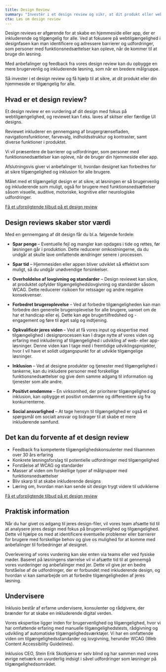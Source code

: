 ```yaml
---
title: Design Review
summary: "Investér i et design review og sikr, at dit produkt eller website er tilgængeligt for alle. Design reviewet er en gennemgang af interface mock-ups eller designsystemer med det mål at forebygge tilgængelighedsproblemer før udviklerne begynder at skrive koden."
cta: Læs om design review
---
```


<p>Design reviews er afgørende for at skabe en hjemmeside eller app, der er inkluderende og tilgængelig for alle. Ved at fokusere på webtilgængelighed i designfasen kan man identificere og adressere barrierer og udfordringer, som personer med funktionsnedsættelser kan opleve, når de kommer til at bruge din løsning.</p>
<p>Med anbefalinger og feedback fra vores design review kan du opbygge en mere brugervenlig og inkluderende løsning, som når en bredere målgruppe. </p>
<p>Så invester i et design review og få hjælp til at sikre, at dit produkt eller din hjemmeside er tilgængelig for alle.</p>

## Hvad er et design review? 

<p>Et design review er en vurdering af dit design med fokus på webtilgængelighed, og reviewet kan f.eks. laves af skitser eller færdige UI designs. </p>
<p>Reviewet inkluderer en gennemgang af brugergrænsefladen, navigationsfunktioner, farvevalg, indholdsstruktur og kontraster, samt diverse funktioner i produktet. </p>
<p>Vi vil præsentere de barrierer og udfordringer, som personer med funktionsnedsættelser kan opleve, når de bruger din hjemmeside eller app.</p>
<p>Afslutningsvis giver vi anbefalinger til, hvordan designet kan forbedres for at sikre tilgængelighed og inklusion for alle brugere. </p>
<p>Målet med et tilgængeligt design er at sikre, at løsningen er så brugervenlig og inkluderende som muligt, også for brugere med funktionsnedsættelser såsom visuelle, auditive, motoriske, kognitive eller neurologiske udfordringer.</p>

<a href="#CTA" class="btn btn-primary">Få et uforpligtende tilbud på et design review</a>

## Design reviews skaber stor værdi
Med en gennemgang af dit design får du bl.a. følgende fordele: 

* <b>Spar penge </b> – Eventuelle fejl og mangler kan opdages i tide og rettes, før løsningen går i produktion.  Dette reducerer omkostningerne, da du undgår at skulle lave omfattende ændringer senere i processen.

* <b>Spar tid</b> – Hjemmesiden eller appen bliver udviklet så effektivt som muligt, så du undgår unødvendige forsinkelser.

* <b>Overholdelse af lovgivning og standarder</b> – Design reviewet kan sikre, at produktet opfylder tilgængelighedslovgivning og standarder såsom WCAG. Dette reducerer risikoen for retssager og andre negative konsekvenser.

* <b>Forbedret brugeroplevelse</b> – Ved at forbedre tilgængeligheden kan man forbedre den generelle brugeroplevelse for alle brugere, uanset om de har et handicap eller ej. Dette kan øge brugertilfredshed og -engagement og føre til øget salg og indtjening.

* <b>Opkvalificér jeres viden </b> – Ved at få vores input og ekspertise med tilgængelighed i designprocessen kan I drage nytte af vores viden og erfaring med inkludering af tilgængelighed i udvikling af web- eller app-løsninger. Denne viden kan I tage med i fremtidige udviklingsprojekter, hvor I vil have et solidt udgangspunkt for at udvikle tilgængelige løsninger.

* <b>Inklusion</b> – Ved at designe produkter og tjenester med tilgængelighed i tankerne, kan du inkludere personer med forskellige funktionsnedsættelser og give dem samme adgang til information og tjenester som alle andre.

* <b>Positivt omdømme</b> – En virksomhed, der prioriterer tilgængelighed og inklusion, kan opbygge et positivt omdømme og differentiere sig fra konkurrenterne.

* <b>Social ansvarlighed</b> – At tage hensyn til tilgængelighed er også et spørgsmål om socialt ansvar og bidrager til at skabe et mere inkluderende samfund.

## Det kan du forvente af et design review
*	Feedback fra kompetente tilgængelighedskonsulenter med tilsammen over 30 års erfaring 
*	Konkrete løsningsforslag til potentielle udfordringer med tilgængelighed 
*	Forståelse af WCAG og standarder 
*	Masser af viden om forskellige typer af målgrupper med funktionsnedsættelser
*	Bliv skarp til at skabe inkluderende designs
*	Læring om, hvordan man kan sende sit design trygt videre til udviklerne 

<a href="#CTA" class="btn btn-primary">Få et uforpligtende tilbud på et design review</a>

## Praktisk information
<p>Når du har givet os adgang til jeres design-filer, vil vores team afsætte tid til at analysere jeres design med fokus på brugervenlighed og tilgængelighed. Dette vil hjælpe os med at identificere eventuelle problemer eller barrierer for brugere med forskellige behov og give os mulighed for at komme med anbefalinger til forbedringer af designet.</p>
<p>Overlevering af vores vurdering kan ske enten via teams eller ved fysiske møder. Baseret på løsningens størrelse vil vi afsætte tid til at gennemgå vores vurderinger og anbefalinger med jer. Dette vil give jer en bedre forståelse af de udfordringer, der er forbundet med inkluderende design, og hvordan vi kan samarbejde om at forbedre tilgængeligheden af jeres løsning.</p>

## Undervisere
<p>Inklusio består af erfarne undervisere, konsulenter og rådgivere, der brænder for at skabe en inkluderende digital verden.</p> 

<p>Vores ekspertise ligger inden for brugervenlighed og tilgængelighed, hvor vi har omfattende erfaring med manuelle tilgængelighedstests, rådgivning og udvikling af automatiske tilgængelighedsværktøjer. Vi har en omfattende viden om tilgængelighedsstandarder og lovgivning, herunder WCAG (Web Content Accessibility Guidelines). </p> 

<p>Inklusios CEO, Stein Erik Skotkjerra er selv blind og har sammen med vores øvrige netværk en uvurderlig indsigt i såvel udfordringer som løsninger på tilgængelighedsområdet.</p>
